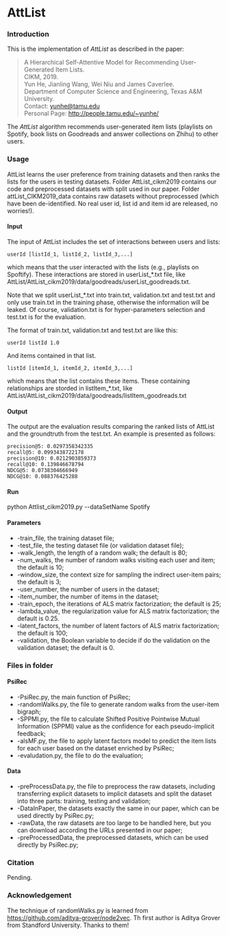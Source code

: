 # AttList

### Introduction

This is the implementation of *AttList* as described in the paper:<br>
> A Hierarchical Self-Attentive Model for Recommending User-Generated Item Lists.<br>
> CIKM, 2019.<br>
> Yun He, Jianling Wang, Wei Niu and James Caverlee.<br>
> Department of Computer Science and Engineering, Texas A&M University.<br>
> Contact: yunhe@tamu.edu <br>
> Personal Page: http://people.tamu.edu/~yunhe/ <br>

The *AttList* algorithm recommends user-generated item lists (playlists on Spotify, book lists on Goodreads and answer collections on Zhihu) to other users.

### Usage 
AttList learns the user preference from training datasets and then ranks the lists for the users in testing datasets. Folder AttList_cikm2019 contains our code and preprocessed datasets with split used in our paper. Folder attList_CIKM2019_data contains raw datasets without preprocessed (which have been de-identified. No real user id, list id and item id are released, no worries!). 

#### Input
The input of AttList includes the set of interactions between users and lists:

``userId [listId_1, listId_2, listId_3,...]``

which means that the user interacted with the lists (e.g., playlists on Spoftify). These interactions are stored in userList_\*.txt file, like AttList/AttList_cikm2019/data/goodreads/userList_goodreads.txt. 

Note that we split userList_\*.txt into train.txt, validation.txt and test.txt and only use train.txt in the training phase, otherwise the information will be leaked. Of course, validation.txt is for hyper-parameters selection and test.txt is for the evaluation.

The format of train.txt, validation.txt and test.txt are like this:

``userId listId 1.0``

And items contained in that list.

``listId [itemId_1, itemId_2, itemId_3,...]``

which means that the list contains these items. These containing relationships are storded in listItem_\*.txt, like AttList/AttList_cikm2019/data/goodreads/listItem_goodreads.txt

#### Output
The output are the evaluation results comparing the ranked lists of AttList and the groundtruth from the test.txt. An example is presented as follows:

```
precision@5: 0.0297358342335
recall@5: 0.0993438722178
precision@10: 0.0212903859373
recall@10: 0.139846678794
NDCG@5: 0.0738304666949
NDCG@10: 0.088376425288
```

#### Run
python Attlist_cikm2019.py --dataSetName Spotify

#### Parameters
- -train_file, the training dataset file;
- -test_file, the testing dataset file (or validation dataset file);
- -walk_length, the length of a random walk; the default is 80;
- -num_walks, the number of random walks visiting each user and item; the default is 10;
- -window_size, the context size for sampling the indirect user-item pairs; the default is 3;
- -user_number, the number of users in the dataset;
- -item_number, the number of items in the dataset;
- -train_epoch, the iterations of ALS matrix factorization; the default is 25;
- -lambda_value, the regularization value for ALS matrix factorization; the default is 0.25.
- -latent_factors, the number of latent factors of ALS matrix factorization; the default is 100;
- -validation, the Boolean variable to decide if do the validation on the validation dataset; the default is 0.

### Files in folder

#### PsiRec
- -PsiRec.py, the main function of PsiRec;
- -randomWalks.py, the file to generate random walks from the user-item bigraph;
- -SPPMI.py, the file to calculate Shifted Positive Pointwise Mutual Information (SPPMI) value as the confidence for each pseudo-implicit feedback;
- -alsMF.py, the file to apply latent factors model to predict the item lists for each user based on the dataset enriched by PsiRec;
- -evaludation.py, the file to do the evaluation;

#### Data
- -preProcessData.py, the file to preprocess the raw datasets, including transferring explicit datasets to implicit datasets and split the dataset into three parts: training, testing and validation;
- -DataInPaper, the datasets exactly the same in our paper, which can be used directly by PsiRec.py;
- -rawData, the raw datasets are too large to be handled here, but you can download according the URLs presented in our paper;
- -preProcessedData, the preprocessed datasets, which can be used directly by PsiRec.py;

### Citation
Pending.

### Acknowledgement
The technique of randomWalks.py is learned from https://github.com/aditya-grover/node2vec. Th first author is Aditya Grover from Standford University. Thanks to them!





